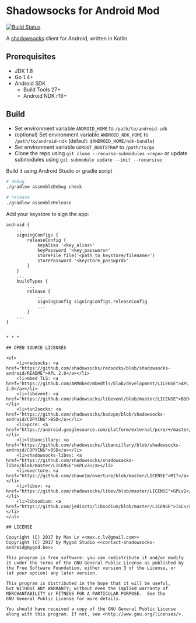 # Shadowsocks for Android Mod

[![Build Status](https://api.travis-ci.org/eegod/ssa.svg)](https://travis-ci.org/eegod/ssa)

A [shadowsocks](http://shadowsocks.org) client for Android, written in Kotlin.

## Prerequisites

- JDK 1.8
- Go 1.4+
- Android SDK
    - Build Tools 27+
    - Android NDK r16+

## Build

- Set environment variable `ANDROID_HOME` to `/path/to/android-sdk`
- (optional) Set environment variable `ANDROID_NDK_HOME` to `/path/to/android-ndk` (default: `$ANDROID_HOME/ndk-bundle`)
- Set environment variable `GOROOT_BOOTSTRAP` to `/path/to/go`
- Clone the repo using `git clone --recurse-submodules <repo>` or update submodules using `git submodule update --init --recursive`

Build it using Android Studio or gradle script

```bash
# debug
./gradlew assembleDebug check

# release
./gradlew assembleRelease
```

Add your keystore to sign the app:

```
android {
    ...
    signingConfigs {
        releaseConfig {
            keyAlias '<key_alias>'
            keyPassword '<key_passwors>'
            storeFile file('<path_to_keystore/filename>')
            storePassword '<keystore_passwprd>'
        }
    }
    ...
    buildTypes {
        ...
        release {
            ...
            signingConfig signingConfigs.releaseConfig
            ...
        }
    ...
}
```


```

* * *

## OPEN SOURCE LICENSES

<ul>
    <li>redsocks: <a href="https://github.com/shadowsocks/redsocks/blob/shadowsocks-android/README">APL 2.0</a></li>
    <li>mbed TLS: <a href="https://github.com/ARMmbed/mbedtls/blob/development/LICENSE">APL 2.0</a></li>
    <li>libevent: <a href="https://github.com/shadowsocks/libevent/blob/master/LICENSE">BSD</a></li>
    <li>tun2socks: <a href="https://github.com/shadowsocks/badvpn/blob/shadowsocks-android/COPYING">BSD</a></li>
    <li>pcre: <a href="https://android.googlesource.com/platform/external/pcre/+/master/dist2/LICENCE">BSD</a></li>
    <li>libancillary: <a href="https://github.com/shadowsocks/libancillary/blob/shadowsocks-android/COPYING">BSD</a></li>
    <li>shadowsocks-libev: <a href="https://github.com/shadowsocks/shadowsocks-libev/blob/master/LICENSE">GPLv3</a></li>
    <li>overture: <a href="https://github.com/shawn1m/overture/blob/master/LICENSE">MIT</a></li>
    <li>libev: <a href="https://github.com/shadowsocks/libev/blob/master/LICENSE">GPLv2</a></li>
    <li>libsodium: <a href="https://github.com/jedisct1/libsodium/blob/master/LICENSE">ISC</a></li>
</ul>

## LICENSE

Copyright (C) 2017 by Max Lv <<max.c.lv@gmail.com>>
Copyright (C) 2017 by Mygod Studio <<contact-shadowsocks-android@mygod.be>>

This program is free software: you can redistribute it and/or modify
it under the terms of the GNU General Public License as published by
the Free Software Foundation, either version 3 of the License, or
(at your option) any later version.

This program is distributed in the hope that it will be useful,
but WITHOUT ANY WARRANTY; without even the implied warranty of
MERCHANTABILITY or FITNESS FOR A PARTICULAR PURPOSE.  See the
GNU General Public License for more details.

You should have received a copy of the GNU General Public License
along with this program. If not, see <http://www.gnu.org/licenses/>.
